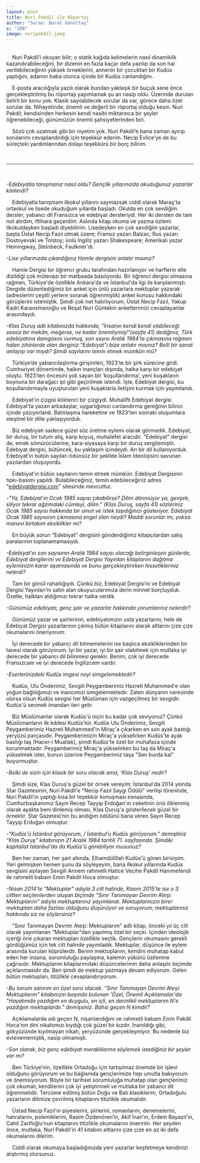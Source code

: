 ```yaml
---
layout: post
title: Nuri Pakdil ile Röportaj
author: "Soran: Berat Gönültaş"
x: "200"
image: nuripakdil.jpeg
---
```

<br/>
&nbsp;&nbsp;&nbsp;&nbsp;Nuri Pakdil’i okuyan bilir; o statik kağıda kelimelerin nasıl dinamiklik kazandırabileceğini, bir dizenin en fazla kaçar defa yazılıp da son hal verilebileceğinin yüksek örneklerini, annenin bir çocuktan bir Kudüs yaptığını, adamın baba olunca içinde bir Kudüs canlandığını.

&nbsp;&nbsp;&nbsp;&nbsp;E-posta aracılığıyla yazılı olarak bundan yaklaşık bir buçuk sene önce gerçekleştirilmiş bu röportajı yayımlamak şu an nasip oldu. Üzerinde durulan belirli bir konu yok. Klasik sayılabilecek sorular da var, görece daha özel sorular da. Nihayetinde, önemli ve değerli bir röportaj olduğu kesin. Nuri Pakdil; kendisinden herkesin kendi nasibi miktarınca bir şeyler öğrenebileceği, günümüzün önemli şahsiyetlerinden biri.

&nbsp;&nbsp;&nbsp;&nbsp;Sözü çok uzatmak gibi bir niyetim yok. Nuri Pakdil’e bana zaman ayırıp sorularımı cevaplandırdığı için teşekkür ederim. Necip Evlice’ye de bu süreçteki yardımlarından dolayı teşekkürü bir borç bilirim.


<br/>

---

<br/>


_-Edebiyatla tanışmanız nasıl oldu? Gençlik yıllarınızda okuduğunuz yazarlar kimlerdi?_

&nbsp;&nbsp;&nbsp;&nbsp;Edebiyatla tanışmam ilkokul yıllarını saymazsak ciddî olarak Maraş'ta ortaokul ve lisede okuduğum yıllarda başladı. Okulda en çok sevdiğim dersler, yabancı dil Fransızca ve edebiyat dersleriydi. Her iki dersten de tam not alırdım, iftihara geçerdim. Aslında kitap okuma ve yazma özlemi ilkokuldayken başladı diyebilirim.
Lisedeyken en çok sevdiğim yazarlar, başta Üstat Necip Fazıl olmak üzere; Fransız yazarı Balzac; Rus yazarı Dostoyevski ve Tolstoy; ünlü İngiliz yazarı Shakespeare; Amerikalı yazar Hemingway, Steinbeck, Faulkner'dı.

_-Lise yıllarınızda çıkardığınız Hamle dergisini anlatır mısınız?_

&nbsp;&nbsp;&nbsp;&nbsp;Hamle Dergisi bir öğrenci grubu tarafından hazırlanıyor ve harflerin elle dizildiği çok mütevazı bir matbaada basılıyordu. Bir öğrenci dergisi olmasına rağmen, Türkiye'de özellikle Ankara'da ve İstanbul'da ilgi ile karşılanmıştı. Dergide düzenlediğimiz bir anket için ünlü yazarlara mektuplar yazarak (adreslerini çeşitli yerlere sorarak öğrenmiştik) anket konusu hakkındaki görüşlerini istemiştik. Şimdi çok net hatırlıyorum, Üstat Necip Fazıl, Yakup Kadri Karaosmanoğlu ve Reşat Nuri Güntekin anketlerimizi cevaplayanlar arasındaydı.

_-Klas Duruş adlı kitabınızda hakkında, "İnsanın kendi kendi olabileceği sessiz bir mekân, meğerse, ne kadar önemliymiş!"(sayfa 41) dediğiniz, Türk edebiyatına damgasını vurmuş, son sayısı Aralık 1984'te çıkmasına rağmen halen zihinlerde olan derginiz “Edebiyat”ı bize anlatır mısınız? Belli bir sanat anlayışı var mıydı? Şimdi sayılarını temin etmek mümkün mü?_

&nbsp;&nbsp;&nbsp;&nbsp;Türkiye’de yabancılaştırma girişimleri, 1923’te bir şirk sürecine girdi. Cumhuriyet döneminde, halkın inançları dışında, halka karşı bir edebiyat oluştu. 1923’ten öncesini yok sayan bir ‘koşullandırma’, yeni kuşakların boynuna bir darağacı ipi gibi geçirilmek istendi. İşte, Edebiyat dergisi, bu koşullandırmayla uyuşturulan yeni kuşaklarla iletişim kurmak için yayımlandı.

&nbsp;&nbsp;&nbsp;&nbsp;Edebiyat’ın çizgisi köktenci bir çizgiydi. Muhalifti Edebiyat dergisi. Edebiyat’ta yazan arkadaşlar, uygarlığımızı canlandırma gereğinin bilinci içinde yazıyorlardı. Batılılaşma hareketine ve 1923’ten sonraki oluşumlara eleştirel bir dille yaklaşıyorduk.

&nbsp;&nbsp;&nbsp;&nbsp;Biz edebiyatı sadece güzel söz üretme eylemi olarak görmedik. Edebiyat, bir duruş, bir tutum alış, karşı koyuş, muhalefet aracıdır. “Edebiyat” dergisi de, emek sömürücülerine, kara-siyasaya karşı bir duruş sergilemiştir. Edebiyat dergisi, bütüncek, bu yaklaşım içindeydi. Arı bir dil kullanıyorduk. Edebiyat’ın bütün sayıları ödünsüz bir şekilde İslam İdeolojisini savunan yazılardan oluşuyordu.

&nbsp;&nbsp;&nbsp;&nbsp;Edebiyat’ın bütün sayılarını temin etmek mümkün. Edebiyat Dergisinin tıpkı-basımı yapıldı. Bulabileceğiniz, temin edebileceğiniz adres "<a href="http://edebiyatdergisi.com" target="_blank">edebiyatdergisi.com</a>" sitesinde mevcuttur.

_-"Ya, Edebiyat'ın Ocak 1985 sayısı çıkabilirse? Dilim dönmüyor ya, gevşek; siliyor tekrar ağzımdaki cümleyi, dilim." (Klas Duruş, sayfa 41) sözleriniz Ocak 1985 sayısı hakkında bir umut ve istek taşıdığınızı gösteriyor. Edebiyat Ocak 1985 sayısının çıkmasına engel olan neydi? Maddi sorunlar mı, yoksa manevi birtakım eksiklikler mi?_

&nbsp;&nbsp;&nbsp;&nbsp;En büyük sorun “Edebiyat” dergisini gönderdiğimiz kitapçılardan satış paralarının toplanamamasıydı.

_-Edebiyat'ın son sayısının Aralık 1984 sayısı olacağı belirginleşen günlerde, Edebiyat dergilerini ve Edebiyat Dergisi Yayınları kitaplarını dağıtma eyleminizin karar aşamasında ve bunu gerçekleştirirken hissetikleriniz nelerdi?_

&nbsp;&nbsp;&nbsp;&nbsp;Tam bir gönül rahatlığıydı. Çünkü biz, Edebiyat Dergisi’ni ve Edebiyat Dergisi Yayınları’nı satın alan okuyucularımıza derin minnet borçluyduk. Özetle, halktan aldığımızı tekrar halka verdik.

_-Günümüz edebiyatı, genç şair ve yazarlar hakkında yorumlarınız nelerdir?_

&nbsp;&nbsp;&nbsp;&nbsp;Günümüz yazar ve şairlerinin, edebiyatımızın usta yazarlarını; hele de Edebiyat Dergisi yazarlarının çıkmış bütün kitaplarını alarak altlarını çize çize okumalarını öneriyorum.

&nbsp;&nbsp;&nbsp;&nbsp;İyi derecede bir yabancı dil bilmemelerini ise başlıca eksikliklerinden bir tanesi olarak görüyorum. İyi bir yazar, iyi bir şair olabilmek için mutlaka iyi derecede bir yabancı dil bilinmesi gerekir. Benim, çok iyi derecede Fransızcam ve iyi derecede İngilizcem vardır.

_-Eserlerinizdeki Kudüs imgesi neyi simgelemektedir?_

&nbsp;&nbsp;&nbsp;&nbsp;Kudüs, Ulu Önderimiz, Sevgili Peygamberimiz Hazreti Muhammed'e olan yoğun bağlılığımızı ve inancımızı simgelemektedir. Zaten dünyanın neresinde olursa olsun Kudüs sevgisi her Müslüman için vazgeçilmez bir sevgidir. Kudüs'ü sevmek imandan ileri gelir.

&nbsp;&nbsp;&nbsp;&nbsp;Biz Müslümanlar olarak Kudüs'ü niçin bu kadar çok seviyoruz? Çünkü Müslümanların ilk kıblesi Kudüs'tür. Kudüs Ulu Önderimiz, Sevgili Peygamberimiz Hazreti Muhammed'in Miraç'a çıkarken en son ayak bastığı yeryüzü parçasıdır. Peygamberimizin Miraç'a yükselirken Kudüs'te ayak bastığı taş (Hacer-i Muallak), şimdi Kudüs'te özel bir muhafaza içinde korunmaktadır. Peygamberimiz Miraç'a yükselirken bu taş da Miraç'a yükselmek ister, bunun üzerine Peygamberimiz taşa "Sen burda kal" buyurmuştur.

_-Belki de sizin için klasik bir soru olacak ama, 'Klas Duruş' nedir?_

&nbsp;&nbsp;&nbsp;&nbsp;Şimdi size, Klas Duruş'a güzel bir örnek vereyim: İstanbul'da 2014 yılında Star Gazetesinin, Nuri Pakdil'e "Necip Fazıl Saygı Ödülü" verilişi töreninde, Nuri Pakdil'in yaptığı kısa bir teşekkür konuşması esnasında, Cumhurbaşkanımız Sayın Recep Tayyip Erdoğan'ın ceketinin önü iliklenmiş olarak ayakta beni dinlemiş olması, Klas Duruş'a gösterilecek güzel bir örnektir. Star Gazetesi’nin bu andığım ödülünü bana veren Sayın Recep Tayyip Erdoğan olmuştur.

_-"Kudüs'ü İstanbul görüyorum, / İstanbul'u Kudüs görüyorum." demiştiniz "Klas Duruş" kitabınızın 21 Aralık 1984 tarihli 71. sayfasında. Şimdiki kapitalist İstanbul'da da Kudüs'ü görebiliyor musunuz?_

&nbsp;&nbsp;&nbsp;&nbsp;Ben her zaman, her şart altında, Elhamdülillah Kudüs'ü gören birisiyim. Yeri gelmişken hemen şunu da söyleyeyim, bana ilkokul yıllarında Kudüs sevgisini aşılayan Sevgili Annem rahmetli Hatice Vecihe Pakdil Hanımefendi ile rahmetli babam Emin Pakdil Hoca olmuştur.

_-Nisan 2014'te "Mektuplar" adıyla 3 cilt halinde, Kasım 2015'te ise o 3 ciltten seçilenlerden oluşan biçimde "Sınır Tanımayan Devrim Ateşi: Mektuplarım" adıyla mektuplarınız yayımlandı. Mektuplarınızın birer mektuptan daha fazlası olduğunu düşünüyor ve soruyorum; mektuplarınız hakkında siz ne söylersiniz?_

&nbsp;&nbsp;&nbsp;&nbsp;"Sınır Tanımayan Devrim Ateşi: Mektuplarım" adlı kitap, önceki yıl üç cilt olarak yayımlanan "Mektuplar"dan yapılmış özel bir seçki. İçinden ideolojik içeriği öne çıkaran mektupları özellikle seçtik. Gençlerin okumasını gerekli gördüğümüz için tek cilt halinde yayımladık.
Mektuplar, düşünce ile eylem arasında kurulan köprülerdir. Benim mektuplarım, kendini muhatap kabul eden her insana, sorumluluğu paylaşma, kalemin yükünü üstlenme çağrısıdır. Mektuplarım kitaplarımdaki düşüncelerimin daha anlaşılır biçimde açıklanmasıdır da. Ben şimdi de mektup yazmaya devam ediyorum. Gelen bütün mektupları, titizlikle cevaplandırıyorum.

_-Bu sorum sanırım en özel soru olacak. "Sınır Tanımayan Devrim Ateşi: Mektuplarım" kitabınızın başında bulunan 'Özel, Önemli Açıklamalar'da "Hayatımda yazdığım en duygulu, en içli, en derinlikli mektuplarım N'e yazdığım mektuplardır." demişsiniz. Bahsi geçen N kimdir?_

&nbsp;&nbsp;&nbsp;&nbsp;Açıklamalarda adı geçen N, nişanlandığım ve rahmetli babam Emin Pakdil Hoca'nın dini nikahımızı kıydığı çok güzel bir kızdır. İnanıldığı gibi, gökyüzünde kıyılmayan nikah, yeryüzünde gerçekleşmiyor. Bu nedenle biz evlenememiştik, nasip olmamıştı.

_-Son olarak, biz genç edebiyat meraklılarına söylemek istediğiniz bir şeyler var mı?_

&nbsp;&nbsp;&nbsp;&nbsp;Ben Türkiye’nin, özellikle Ortadoğu için tartışılmaz önemde bir işlevi olduğunu görüyorum ve bu bağlamda gençlerimize hep umutla bakıyorum ve önemsiyorum. Böyle bir tarihsel sorumluluğa muhatap olan gençlerimiz çok okumalı, kendilerini çok iyi yetiştirmeli ve mutlaka bir yabancı dil öğrenmelidir.  Tercüme edilmiş bütün Doğu ve Batı klasiklerini, Ortadoğulu yazarların dilimize çevrilmiş kitaplarını titizlikle okumalıdır.

&nbsp;&nbsp;&nbsp;&nbsp;Üstad Necip Fazıl’ın piyeslerini, şiirlerini, romanlarını, denemelerini, hatıralarını, polemiklerini, Rasim Özdenören’in, Akif İnan’ın, Erdem Bayazıt’ın, Cahit Zarifoğlu’nun kitaplarını titizlikle okumalarını öneririm. Her şeyden önce, mutlaka, Nuri Pakdil'in 41 kitabını altlarını çize çize en az iki defa okumalarını dilerim.

&nbsp;&nbsp;&nbsp;&nbsp;Ciddî olarak okumaya başladığınızda yeni yazarlar keşfetmeye kendinizi alıştırmış olursunuz.
